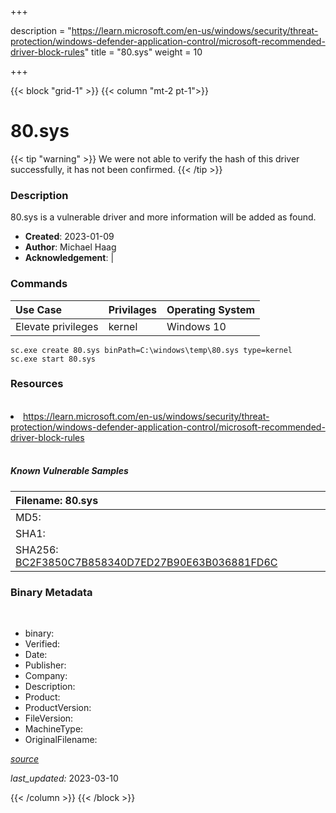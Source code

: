 +++

description = "https://learn.microsoft.com/en-us/windows/security/threat-protection/windows-defender-application-control/microsoft-recommended-driver-block-rules"
title = "80.sys"
weight = 10

+++


{{< block "grid-1" >}}
{{< column "mt-2 pt-1">}}




# 80.sys 


{{< tip "warning" >}}
We were not able to verify the hash of this driver successfully, it has not been confirmed.
{{< /tip >}}




### Description


80.sys is a vulnerable driver and more information will be added as found.


- **Created**: 2023-01-09
- **Author**: Michael Haag
- **Acknowledgement**:  | [](https://twitter.com/)

### Commands

| Use Case | Privilages | Operating System | 
|:---- | ---- | ---- |
| Elevate privileges | kernel | Windows 10 |

```
sc.exe create 80.sys binPath=C:\windows\temp\80.sys type=kernel
sc.exe start 80.sys
```

### Resources
<br>


<li><a href=" https://learn.microsoft.com/en-us/windows/security/threat-protection/windows-defender-application-control/microsoft-recommended-driver-block-rules"> https://learn.microsoft.com/en-us/windows/security/threat-protection/windows-defender-application-control/microsoft-recommended-driver-block-rules</a></li>


<br>


##### Known Vulnerable Samples

| Filename: 80.sys |
|:---- |
|MD5: <a href="https://www.virustotal.com/gui/file/{&#39;Filename&#39;: &#39;80.sys&#39;, &#39;MD5&#39;: &#39;&#39;, &#39;SHA1&#39;: &#39;&#39;, &#39;SHA256&#39;: &#39;BC2F3850C7B858340D7ED27B90E63B036881FD6C&#39;}"></a>|
|SHA1: <a href="https://www.virustotal.com/gui/file/{&#39;Filename&#39;: &#39;80.sys&#39;, &#39;MD5&#39;: &#39;&#39;, &#39;SHA1&#39;: &#39;&#39;, &#39;SHA256&#39;: &#39;BC2F3850C7B858340D7ED27B90E63B036881FD6C&#39;}"></a>|
|SHA256: <a href="https://www.virustotal.com/gui/file/{&#39;Filename&#39;: &#39;80.sys&#39;, &#39;MD5&#39;: &#39;&#39;, &#39;SHA1&#39;: &#39;&#39;, &#39;SHA256&#39;: &#39;BC2F3850C7B858340D7ED27B90E63B036881FD6C&#39;}">BC2F3850C7B858340D7ED27B90E63B036881FD6C</a>|




### Binary Metadata
<br>

- binary: 
- Verified: 
- Date: 
- Publisher: 
- Company: 
- Description: 
- Product: 
- ProductVersion: 
- FileVersion: 
- MachineType: 
- OriginalFilename: 

[*source*](https://github.com/magicsword-io/LOLDrivers/tree/main/yaml/80.sys.yml)

*last_updated:* 2023-03-10


{{< /column >}}
{{< /block >}}
